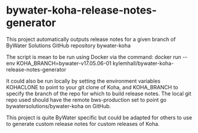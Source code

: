 # bywater-koha-release-notes-generator

This project automatically outputs release notes for a given branch of ByWater Solutions GitHub repository bywater-koha

The script is mean to be run using Docker via the command:
docker run --env KOHA_BRANCH=bywater-v17.05.06-01 kylemhall/bywater-koha-release-notes-generator

It could also be run locally by setting the environment variables KOHACLONE to point to your git clone of Koha, and KOHA_BRANCH to specify the branch of the repo for which to build release notes.
The local git repo used should have the remote bws-production set to point go bywatersolutions/bywater-koha on GitHub.

This project is quite ByWater specific but could be adapted for others to use to generate custom release notes for custom releases of Koha.
